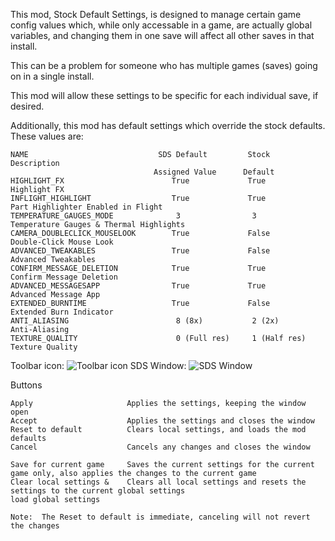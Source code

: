 This mod, Stock Default Settings, is designed to manage certain game config values which, while only accessable in a game, are actually global variables, and changing them in one save will affect all other saves in that install.

This can be a problem for someone who has multiple games (saves) going on in a single install.

This mod will allow these settings to be specific for each individual save, if desired.

Additionally, this mod has default settings which override the stock defaults.  These values are:


    NAME                             SDS Default         Stock         Description
                                    Assigned Value      Default
    HIGHLIGHT_FX                        True             True          Highlight FX
    INFLIGHT_HIGHLIGHT                  True             True          Part Highlighter Enabled in Flight
    TEMPERATURE_GAUGES_MODE              3                3            Temperature Gauges & Thermal Highlights
    CAMERA_DOUBLECLICK_MOUSELOOK        True             False         Double-Click Mouse Look
    ADVANCED_TWEAKABLES                 True             False         Advanced Tweakables
    CONFIRM_MESSAGE_DELETION            True             True          Confirm Message Deletion
    ADVANCED_MESSAGESAPP                True             True          Advanced Message App
    EXTENDED_BURNTIME                   True             False         Extended Burn Indicator
    ANTI_ALIASING                        8 (8x)           2 (2x)       Anti-Aliasing
    TEXTURE_QUALITY                      0 (Full res)     1 (Half res) Texture Quality

Toolbar icon: ![Toolbar icon](https://i.imgur.com/gZlXd98.png)
SDS Window: ![SDS Window](https://i.imgur.com/kpZet74.png)

Buttons

    Apply                     Applies the settings, keeping the window open
    Accept                    Applies the settings and closes the window
    Reset to default          Clears local settings, and loads the mod defaults
    Cancel                    Cancels any changes and closes the window

    Save for current game     Saves the current settings for the current game only, also applies the changes to the current game
    Clear local settings &    Clears all local settings and resets the settings to the current global settings
    load global settings

    Note:  The Reset to default is immediate, canceling will not revert the changes
